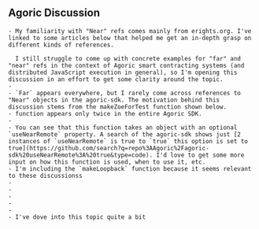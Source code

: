 ## Agoric Discussion
	- My familiarity with "Near" refs comes mainly from erights.org. I've linked to some articles below that helped me get an in-depth grasp on different kinds of references. 
	  
	  I still struggle to come up with concrete examples for "far" and "near" refs in the context of Agoric smart contracting systems (and distributed JavaScript execution in general), so I'm opening this discussion in an effort to get some clarity around the topic.
	-
	- `Far` appears everywhere, but I rarely come across references to "Near" objects in the agoric-sdk. The motivation behind this discussion stems from the makeZoeForTest function shown below.
	- function appears only twice in the entire Agoric SDK.
	-
	- You can see that this function takes an object with an optional `useNearRemote` property. A search of the agoric-sdk shows just [2 instances of `useNearRemote` is true to `true` this option is set to true](https://github.com/search?q=repo%3AAgoric%2Fagoric-sdk%20useNearRemote%3A%20true&type=code). I'd love to get some more input on how this function is used, when to use it, etc.
	- I'm including the `makeLoopback` function because it seems relevant to these discussionss
	-
	-
	-
	-
	-
	- I've dove into this topic quite a bit
